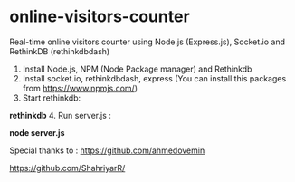 # online-visitors-counter
Real-time online visitors counter using Node.js (Express.js), Socket.io and RethinkDB (rethinkdbdash)

1. Install Node.js, NPM (Node Package manager) and Rethinkdb
2. Install socket.io, rethinkdbdash, express (You can install this packages from https://www.npmjs.com/)
3. Start rethinkdb:
  
  <b>rethinkdb</b>
4. Run server.js :

  <b>node server.js</b>


 Special thanks to :
 https://github.com/ahmedovemin
 
 https://github.com/ShahriyarR/
